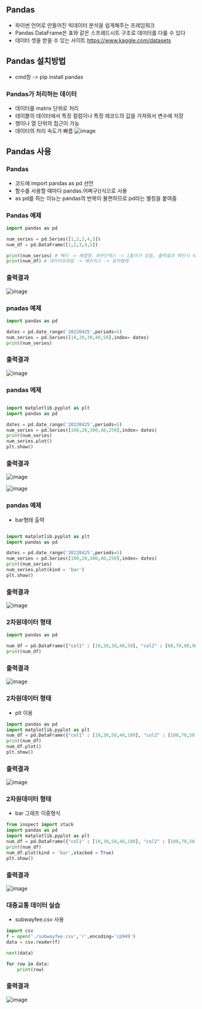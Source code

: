 ## Pandas
- 파이썬 언어로 만들어진 빅데이터 분석을 쉽게해주는 프레임워크
- Pandas DataFrame은 표와 같은 스프레드시트 구조로 데이터를 다룰 수 있다
- 데이터 셋을 받을 수 있는 사이트 https://www.kaggle.com/datasets

## Pandas 설치방법
- cmd창 -> pip install pandas


### Pandas가 처리하는 데이터
- 데이터를 matrix 단위로 처리
- 테이블의 데이터에서 특정 컬럼이나 특정 레코드의 값을 가져와서 변수에 저장
- 행이나 열 단위의 접근이 가능
- 데이터의 처리 속도가 빠름
![image](https://user-images.githubusercontent.com/82345970/164650771-5638b697-28a7-499f-8912-9f514879072b.png)

## Pandas 사용
### Pandas
- 코드에 import pandas as pd 선언
- 함수를 사용할 때마다 pandas.어쩌구()식으로 사용
- as pd를 하는 이뉴는 pandas의 반복이 불편하므로 pd라는 별칭을 붙여줌 

### Pandas 예제
```py
import pandas as pd

num_series = pd.Series([1,2,3,4,5])
num_df = pd.DataFrame([1,2,3,4,5])

print(num_series) # 벡터 -> 배열형. 0번인덱스 -> 1들어가 있음, 출력결과 확인시 비교
print(num_df) # 데이터프레임 -> 매트릭스 -> 표의형태
```

### 출력결과
![image](https://user-images.githubusercontent.com/82345970/164655142-9f81c7d0-3d42-42d5-b3f7-3b218b20dd29.png)

### pnadas 예제
```py
import pandas as pd

dates = pd.date_range('20220425',periods=5)
num_series = pd.Series([10,20,30,40,50],index= dates)
print(num_series)
```

### 출력결과
![image](https://user-images.githubusercontent.com/82345970/165039715-d0c8ceb9-e8f4-422e-9375-f368de9aee7f.png)

### pandas 에제
```py

import matplotlib.pyplot as plt
import pandas as pd

dates = pd.date_range('20220425',periods=5)
num_series = pd.Series([100,20,300,40,250],index= dates)
print(num_series)
num_series.plot()
plt.show()
```
### 출력결과
![image](https://user-images.githubusercontent.com/82345970/165040428-32f0302c-024d-4c4f-9443-c6ea06b7ac54.png)

![image](https://user-images.githubusercontent.com/82345970/165040389-d2486436-1349-4da5-af0d-62f66ad626a9.png)

### pandas 예제
- bar형태 출력
```py

import matplotlib.pyplot as plt
import pandas as pd

dates = pd.date_range('20220425',periods=5)
num_series = pd.Series([100,20,300,40,250],index= dates)
print(num_series)
num_series.plot(kind = 'bar')
plt.show()
```

### 출력결과
![image](https://user-images.githubusercontent.com/82345970/165040734-1de27fbb-04d9-4654-8bac-8e17a781ef00.png)

### 2차원데이터 형태
```py
import pandas as pd

num_df = pd.DataFrame({"col1" : [10,20,30,40,50], "col2" : [60,70,80,90,100]})
print(num_df)
```

### 출력결과
![image](https://user-images.githubusercontent.com/82345970/165041766-2f83b462-6468-4d10-8604-70e99be45d3e.png)


### 2차원데이터 형태
- plt 이용

```py
import pandas as pd
import matplotlib.pyplot as plt
num_df = pd.DataFrame({"col1" : [10,30,50,40,100], "col2" : [100,70,50,30,10]})
print(num_df)
num_df.plot()
plt.show()
```

### 출력결과
![image](https://user-images.githubusercontent.com/82345970/165045909-b93d5861-0dd5-4f67-8b75-0880765e9bef.png)

### 2차원데이터 형태
- bar 그래프 이중형식

```py
from inspect import stack
import pandas as pd
import matplotlib.pyplot as plt
num_df = pd.DataFrame({"col1" : [10,30,50,40,100], "col2" : [100,70,50,30,10]})
print(num_df)
num_df.plot(kind = 'bar',stacked = True)
plt.show()
```

### 출력결과
![image](https://user-images.githubusercontent.com/82345970/165046414-c1a82ed9-cf64-43d2-aef2-764a0aae5e9f.png)

### 대중교통 데이터 실습
- subwayfee.csv 사용
```py
import csv
f = open('./subwayfee.csv','r',encoding='cp949')
data = csv.reader(f)

next(data)

for row in data:
    print(row)
```

### 출력결과
![image](https://user-images.githubusercontent.com/82345970/165049251-032b8cff-c143-4d86-8acb-fa83b43984a2.png)



